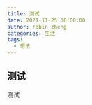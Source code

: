 ```yaml
---
title: 测试
date: 2021-11-25 00:00:00
author: robin zheng
categories: 生活
tags:
  - 想法
---
```

## 测试

测试